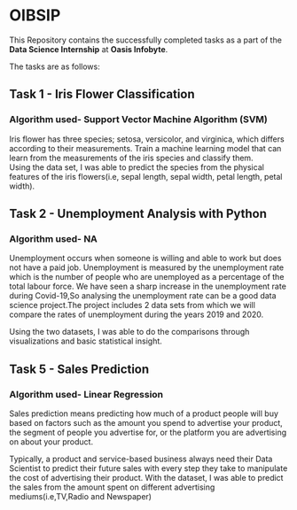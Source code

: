 # OIBSIP

This Repository contains the successfully completed tasks as a part of the **Data Science Internship** at **Oasis Infobyte**.

The tasks are as follows:

## Task 1 - Iris Flower Classification

### Algorithm used- Support Vector Machine Algorithm (SVM)

Iris flower has three species; setosa, versicolor, and virginica, which differs according to their measurements. Train a machine learning model that can learn from the measurements of the iris species and classify them.  
Using the data set, I was able to predict the species from the physical features of the iris flowers(i.e, sepal length, sepal width, petal length, petal width). 

## Task 2 - Unemployment Analysis with Python

### Algorithm used- NA

Unemployment occurs when someone is willing and able to work but does not have a paid job. Unemployment is measured by the unemployment rate which is the number of people who are unemployed as a percentage of the total labour force. We have seen a sharp increase in the unemployment rate during Covid-19,So analysing the unemployment rate can be a good data science project.The project includes 2 data sets from which we will compare the rates of unemployment during the years 2019 and 2020. 

Using the two datasets, I was able to do the comparisons through visualizations and basic statistical insight.


## Task 5 - Sales Prediction

### Algorithm used- Linear Regression

Sales prediction means predicting how much of a product people will buy based on factors such as the amount you spend to advertise your product, the segment of people you advertise for, or the platform you are advertising on about your product.

Typically, a product and service-based business always need their Data Scientist to predict their future sales with every step they take to manipulate the cost of advertising their product. 
With the dataset, I was able to predict the sales from the amount spent on different advertising mediums(i.e,TV,Radio and Newspaper)
